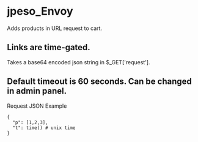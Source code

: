 # jpeso_Envoy
Adds products in URL request to cart.

Links are time-gated.
---
Takes a base64 encoded json string in $_GET['request'].

Default timeout is 60 seconds. Can be changed in admin panel.
---
Request JSON Example
```
{
  "p": [1,2,3],
  "t": time() # unix time
}
```

